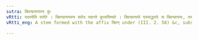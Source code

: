 ```yaml
---
sutra: क्विन्प्रत्ययस्य कुः
vRtti: पदस्येति वर्त्तते । क्विन्प्रत्ययस्य सर्वत्र पदान्ते कुत्वमिष्यते । क्विन्प्रत्ययो यस्माद्धातोः स क्विन्प्रत्ययः, तस्य पदस्यालोन्त्यस्य कवर्गादेशो भवति ॥
vRtti_eng: A stem formed with the affix क्विन् under (III. 2. 58) &c, substitutes, at the end of a word, a guttural for the final consonant.

---
```

